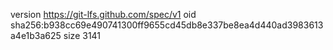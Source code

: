 version https://git-lfs.github.com/spec/v1
oid sha256:b938cc69e490741300ff9655cd45db8e337be8ea4d440ad3983613a4e1b3a625
size 3141
